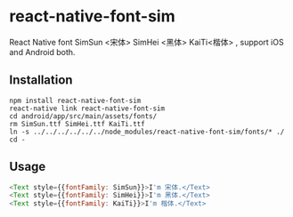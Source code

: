 # react-native-font-sim
React Native font SimSun &lt;宋体> SimHei &lt;黑体> KaiTi&lt;楷体> , support iOS and Android both.

## Installation

    npm install react-native-font-sim
    react-native link react-native-font-sim
    cd android/app/src/main/assets/fonts/
    rm SimSun.ttf SimHei.ttf KaiTi.ttf
    ln -s ../../../../../../node_modules/react-native-font-sim/fonts/* ./
    cd -

## Usage

```javascript
<Text style={{fontFamily: SimSun}}>I'm 宋体.</Text>
<Text style={{fontFamily: SimHei}}>I'm 黑体.</Text>
<Text style={{fontFamily: KaiTi}}>I'm 楷体.</Text>

```
